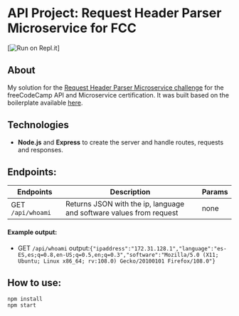 
# API Project: Request Header Parser Microservice for FCC
[![Run on Repl.it](https://timestamp-microservice.mvlozano.repl.co/)]

## About
My solution for the [Request Header Parser Microservice challenge](https://www.freecodecamp.org/learn/back-end-development-and-apis/back-end-development-and-apis-projects/request-header-parser-microservice) for the freeCodeCamp API and Microservice certification. It was built based on the boilerplate available [here](https://github.com/freeCodeCamp/boilerplate-project-headerparser/).

## Technologies
- **Node.js** and **Express** to create the server and handle routes, requests and responses.

## Endpoints:

Endpoints | Description | Params
----------|-------------|-------------
GET `/api/whoami` | Returns JSON with the ip, language and software values from request | none

#### Example output:
* GET `/api/whoami` output:`{"ipaddress":"172.31.128.1","language":"es-ES,es;q=0.8,en-US;q=0.5,en;q=0.3","software":"Mozilla/5.0 (X11; Ubuntu; Linux x86_64; rv:108.0) Gecko/20100101 Firefox/108.0"}`

## How to use:
```
npm install
npm start
```
